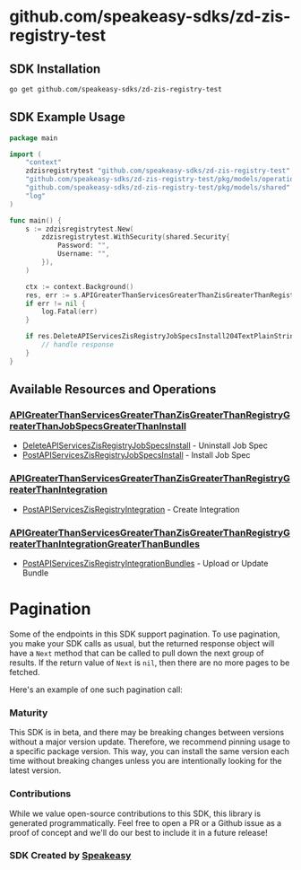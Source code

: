 # github.com/speakeasy-sdks/zd-zis-registry-test

<!-- Start SDK Installation -->
## SDK Installation

```bash
go get github.com/speakeasy-sdks/zd-zis-registry-test
```
<!-- End SDK Installation -->

## SDK Example Usage
<!-- Start SDK Example Usage -->
```go
package main

import (
	"context"
	zdzisregistrytest "github.com/speakeasy-sdks/zd-zis-registry-test"
	"github.com/speakeasy-sdks/zd-zis-registry-test/pkg/models/operations"
	"github.com/speakeasy-sdks/zd-zis-registry-test/pkg/models/shared"
	"log"
)

func main() {
	s := zdzisregistrytest.New(
		zdzisregistrytest.WithSecurity(shared.Security{
			Password: "",
			Username: "",
		}),
	)

	ctx := context.Background()
	res, err := s.APIGreaterThanServicesGreaterThanZisGreaterThanRegistryGreaterThanJobSpecsGreaterThanInstall.DeleteAPIServicesZisRegistryJobSpecsInstall(ctx, operations.DeleteAPIServicesZisRegistryJobSpecsInstallRequest{})
	if err != nil {
		log.Fatal(err)
	}

	if res.DeleteAPIServicesZisRegistryJobSpecsInstall204TextPlainString != nil {
		// handle response
	}
}

```
<!-- End SDK Example Usage -->

<!-- Start SDK Available Operations -->
## Available Resources and Operations


### [APIGreaterThanServicesGreaterThanZisGreaterThanRegistryGreaterThanJobSpecsGreaterThanInstall](docs/sdks/apigreaterthanservicesgreaterthanzisgreaterthanregistrygreaterthanjobspecsgreaterthaninstall/README.md)

* [DeleteAPIServicesZisRegistryJobSpecsInstall](docs/sdks/apigreaterthanservicesgreaterthanzisgreaterthanregistrygreaterthanjobspecsgreaterthaninstall/README.md#deleteapiserviceszisregistryjobspecsinstall) - Uninstall Job Spec
* [PostAPIServicesZisRegistryJobSpecsInstall](docs/sdks/apigreaterthanservicesgreaterthanzisgreaterthanregistrygreaterthanjobspecsgreaterthaninstall/README.md#postapiserviceszisregistryjobspecsinstall) - Install Job Spec

### [APIGreaterThanServicesGreaterThanZisGreaterThanRegistryGreaterThanIntegration](docs/sdks/apigreaterthanservicesgreaterthanzisgreaterthanregistrygreaterthanintegration/README.md)

* [PostAPIServicesZisRegistryIntegration](docs/sdks/apigreaterthanservicesgreaterthanzisgreaterthanregistrygreaterthanintegration/README.md#postapiserviceszisregistryintegration) - Create Integration

### [APIGreaterThanServicesGreaterThanZisGreaterThanRegistryGreaterThanIntegrationGreaterThanBundles](docs/sdks/apigreaterthanservicesgreaterthanzisgreaterthanregistrygreaterthanintegrationgreaterthanbundles/README.md)

* [PostAPIServicesZisRegistryIntegrationBundles](docs/sdks/apigreaterthanservicesgreaterthanzisgreaterthanregistrygreaterthanintegrationgreaterthanbundles/README.md#postapiserviceszisregistryintegrationbundles) - Upload or Update Bundle
<!-- End SDK Available Operations -->



<!-- Start Dev Containers -->

<!-- End Dev Containers -->



<!-- Start Pagination -->
# Pagination

Some of the endpoints in this SDK support pagination. To use pagination, you make your SDK calls as usual, but the
returned response object will have a `Next` method that can be called to pull down the next group of results. If the
return value of `Next` is `nil`, then there are no more pages to be fetched.

Here's an example of one such pagination call:
<!-- End Pagination -->



<!-- Start Go Types -->

<!-- End Go Types -->

<!-- Placeholder for Future Speakeasy SDK Sections -->



### Maturity

This SDK is in beta, and there may be breaking changes between versions without a major version update. Therefore, we recommend pinning usage
to a specific package version. This way, you can install the same version each time without breaking changes unless you are intentionally
looking for the latest version.

### Contributions

While we value open-source contributions to this SDK, this library is generated programmatically.
Feel free to open a PR or a Github issue as a proof of concept and we'll do our best to include it in a future release!

### SDK Created by [Speakeasy](https://docs.speakeasyapi.dev/docs/using-speakeasy/client-sdks)
